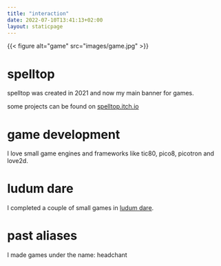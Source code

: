 ```yaml
---
title: "interaction"
date: 2022-07-10T13:41:13+02:00
layout: staticpage
---
```


{{< figure alt="game" src="images/game.jpg" >}}

# spelltop

spelltop was created in 2021 and now my main banner for games.

some projects can be found on [spelltop.itch.io](https://spelltop.itch.io)

# game development

I love small game engines and frameworks like tic80, pico8, picotron and love2d.

# ludum dare

I completed a couple of small games in <a href="https://ldjam.com/users/headchant/games">ludum dare</a>.

# past aliases

I made games under the name: headchant
